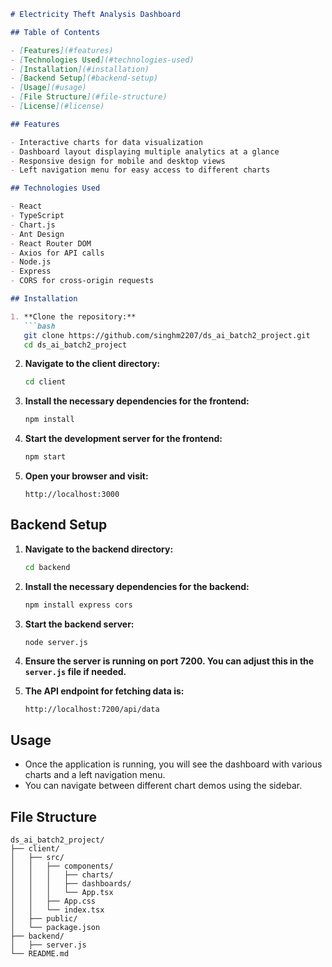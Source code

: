 ```markdown
# Electricity Theft Analysis Dashboard

## Table of Contents

- [Features](#features)
- [Technologies Used](#technologies-used)
- [Installation](#installation)
- [Backend Setup](#backend-setup)
- [Usage](#usage)
- [File Structure](#file-structure)
- [License](#license)

## Features

- Interactive charts for data visualization
- Dashboard layout displaying multiple analytics at a glance
- Responsive design for mobile and desktop views
- Left navigation menu for easy access to different charts

## Technologies Used

- React
- TypeScript
- Chart.js
- Ant Design
- React Router DOM
- Axios for API calls
- Node.js
- Express
- CORS for cross-origin requests

## Installation

1. **Clone the repository:**
   ```bash
   git clone https://github.com/singhm2207/ds_ai_batch2_project.git
   cd ds_ai_batch2_project
   ```

2. **Navigate to the client directory:**
   ```bash
   cd client
   ```

3. **Install the necessary dependencies for the frontend:**
   ```bash
   npm install
   ```

4. **Start the development server for the frontend:**
   ```bash
   npm start
   ```

5. **Open your browser and visit:**
   ```
   http://localhost:3000
   ```

## Backend Setup

1. **Navigate to the backend directory:**
   ```bash
   cd backend
   ```

2. **Install the necessary dependencies for the backend:**
   ```bash
   npm install express cors
   ```

3. **Start the backend server:**
   ```bash
   node server.js
   ```

4. **Ensure the server is running on port 7200. You can adjust this in the `server.js` file if needed.**

5. **The API endpoint for fetching data is:**
   ```
   http://localhost:7200/api/data
   ```

## Usage

- Once the application is running, you will see the dashboard with various charts and a left navigation menu.
- You can navigate between different chart demos using the sidebar.

## File Structure

```
ds_ai_batch2_project/
├── client/
│   ├── src/
│   │   ├── components/
│   │   │   ├── charts/
│   │   │   ├── dashboards/
│   │   │   └── App.tsx
│   │   ├── App.css
│   │   └── index.tsx
│   ├── public/
│   └── package.json
├── backend/
│   ├── server.js
└── README.md
```
